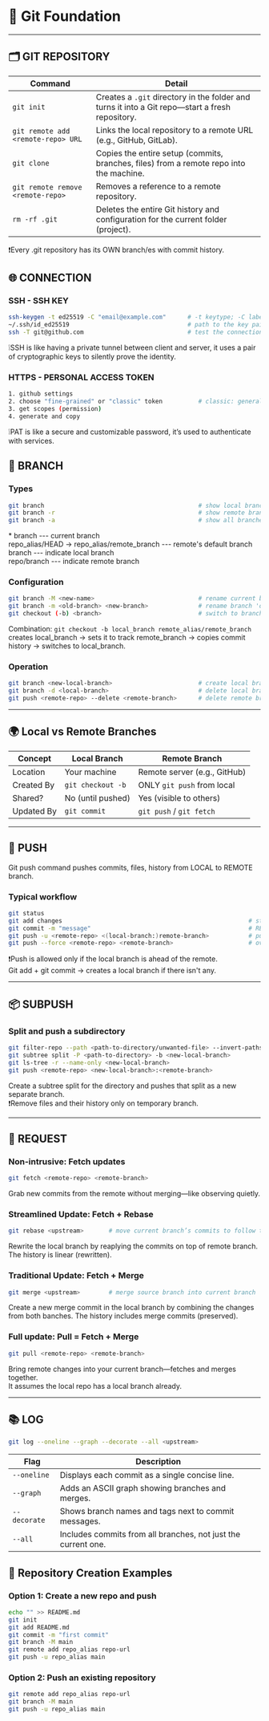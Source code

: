 # 🧭 Git Foundation

---

## 🗂️ GIT REPOSITORY

| Command        | Detail |
|----------------|------------|
| `git init`     | Creates a `.git` directory in the folder and turns it into a Git repo—start a fresh repository. |
| `git remote add <remote-repo> URL` | Links the local repository to a remote URL (e.g., GitHub, GitLab). |
| `git clone`    | Copies the entire setup (commits, branches, files) from a remote repo into the machine. |
| `git remote remove <remote-repo>`     | Removes a reference to a remote repository. |
| `rm -rf .git`     | Deletes the entire Git history and configuration for the current folder (project). |

❗Every .git repository has its OWN branch/es with commit history.

## 🌐 CONNECTION

### SSH - SSH KEY
```bash
ssh-keygen -t ed25519 -C "email@example.com"      # -t keytype; -C label
~/.ssh/id_ed25519                                 # path to the key pair
ssh -T git@github.com                             # test the connection
```
❕SSH is like having a private tunnel between client and server, it uses a pair of cryptographic keys to silently prove the identity.

### HTTPS - PERSONAL ACCESS TOKEN
```bash
1. github settings
2. choose "fine-grained" or "classic" token          # classic: general scope -> entire account; fine-grained detailed -> specific repos
3. get scopes (permission)
4. generate and copy
```
❕PAT is like a secure and customizable password, it’s used to authenticate with services.

## 🌿 BRANCH

### Types
```bash
git branch                                           # show local branches
git branch -r                                        # show remote branches
git branch -a                                        # show all branches
```

\* branch                                      --- current branch   
repo_alias/HEAD -> repo_alias/remote_branch    --- remote's default branch   
branch                                         --- indicate local branch   
repo/branch                                    --- indicate remote branch

### Configuration
```bash
git branch -M <new-name>                             # rename current branch to 'new name'
git branch -m <old-branch> <new-branch>              # rename branch 'old' to 'new'
git checkout (-b) <branch>                           # switch to branch; -b create branch
```
Combination: `git checkout -b local_branch remote_alias/remote_branch` creates local_branch -> sets it to track remote_branch -> copies commit history -> switches to local_branch.

### Operation
```bash
git branch <new-local-branch>                        # create local branch
git branch -d <local-branch>                         # delete local branch
git push <remote-repo> --delete <remote-branch>      # delete remote branch
```

---

## 🌍 Local vs Remote Branches

| Concept       | Local Branch       | Remote Branch         |
|---------------|--------------------|------------------------|
| Location      | Your machine        | Remote server (e.g., GitHub) |
| Created By    | `git checkout -b`   | ONLY `git push` from local  |
| Shared?       | No (until pushed)   | Yes (visible to others) |
| Updated By    | `git commit`        | `git push` / `git fetch` |

---

## 🚀 PUSH

Git push command pushes commits, files, history from LOCAL to REMOTE branch.

### Typical workflow
```bash
git status
git add changes                                                    # stage files
git commit -m "message"                                            # RECORD and ADD snapshot to default local branch (create) or specified one (apply) 
git push -u <remote-repo> <(local-branch:)remote-branch>           # push local branch to remote; -u set tracking; create repo_alias/repo_branch if it doesnt exist
git push --force <remote-repo> <remote-branch>                     # overwrite remote branch with local branch
```
❗Push is allowed only if the local branch is ahead of the remote.   
Git add + git commit -> creates a local branch if there isn't any.

---

## 📦 SUBPUSH

### Split and push a subdirectory
```bash
git filter-repo --path <path-to-directory/unwanted-file> --invert-paths --force   # remove unwanted file from a branch and REWRITE history
git subtree split -P <path-to-directory> -b <new-local-branch>                    # create a new local branch with the history of dir from the CURRENT branch
git ls-tree -r --name-only <new-local-branch>                                     # list files and directories in a branch
git push <remote-repo> <new-local-branch>:<remote-branch>         
```
Create a subtree split for the directory and pushes that split as a new separate branch.   
❗Remove files and their history only on temporary branch.

---

## 🔄 REQUEST

### Non-intrusive: Fetch updates
```bash
git fetch <remote-repo> <remote-branch>
```
Grab new commits from the remote without merging—like observing quietly.

<!-- git stash stach the local changes -->

### Streamlined Update: Fetch + Rebase
```bash
git rebase <upstream>       # move current branch’s commits to follow the latest commits from source branch
```
Rewrite the local branch by reaplying the commits on top of remote branch. The history is linear (rewritten).

### Traditional Update: Fetch + Merge
```bash
git merge <upstream>        # merge source branch into current branch
```
Create a new merge commit in the local branch by combining the changes from both banches. The history includes merge commits (preserved).


### Full update: Pull = Fetch + Merge
```bash
git pull <remote-repo> <remote-branch>
```
Bring remote changes into your current branch—fetches and merges together.   
It assumes the local repo has a local branch already.

---

## 📚 LOG
```bash
git log --oneline --graph --decorate --all <upstream>

```
| Flag           | Description                                                  |
|----------------|--------------------------------------------------------------|
| `--oneline`    | Displays each commit as a single concise line.               |
| `--graph`      | Adds an ASCII graph showing branches and merges.             |
| `--decorate`   | Shows branch names and tags next to commit messages.         |
| `--all`        | Includes commits from all branches, not just the current one.|

## 🏁 Repository Creation Examples

### Option 1: Create a new repo and push
```bash
echo "" >> README.md
git init
git add README.md
git commit -m "first commit"
git branch -M main
git remote add repo_alias repo-url
git push -u repo_alias main
```

### Option 2: Push an existing repository
```bash
git remote add repo_alias repo-url
git branch -M main
git push -u repo_alias main
```
